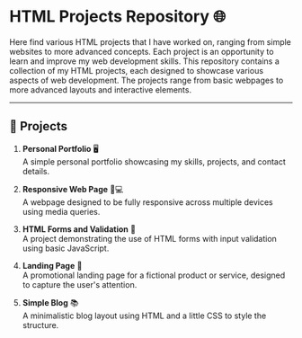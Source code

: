 # HTML Projects Repository 🌐

Here find various HTML projects that I have worked on, ranging from simple websites to more advanced concepts. Each project is an opportunity to learn and improve my web development skills. This repository contains a collection of my HTML projects, each designed to showcase various aspects of web development. The projects range from basic webpages to more advanced layouts and interactive elements.

---

## 📁 Projects

1. **Personal Portfolio** 🖥️  
   A simple personal portfolio showcasing my skills, projects, and contact details.

2. **Responsive Web Page** 📱💻  
   A webpage designed to be fully responsive across multiple devices using media queries.

3. **HTML Forms and Validation** 📝  
   A project demonstrating the use of HTML forms with input validation using basic JavaScript.

4. **Landing Page** 🌟  
   A promotional landing page for a fictional product or service, designed to capture the user's attention.

5. **Simple Blog** 📚  
   A minimalistic blog layout using HTML and a little CSS to style the structure.


